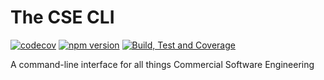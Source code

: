 # The CSE CLI

[![codecov](https://codecov.io/gh/tbarlow12/cse-cli/branch/master/graph/badge.svg)](https://codecov.io/gh/tbarlow12/cse-cli) [![npm version](https://badge.fury.io/js/cse-cli.svg)](https://badge.fury.io/js/cse-cli) [![Build, Test and Coverage](https://github.com/tbarlow12/cse-cli/workflows/Build,%20Test%20and%20Coverage/badge.svg)](https://github.com/tbarlow12/cse-cli/actions?query=workflow%3A%22Build%2C+Test+and+Coverage%22)

A command-line interface for all things Commercial Software Engineering